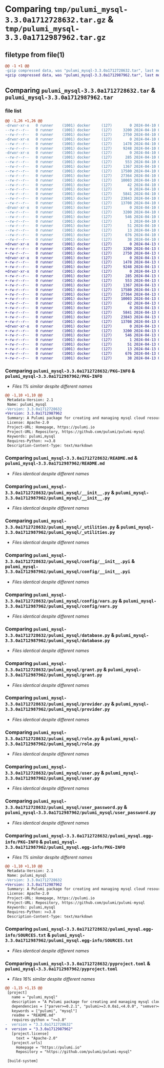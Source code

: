 # Comparing `tmp/pulumi_mysql-3.3.0a1712728632.tar.gz` & `tmp/pulumi_mysql-3.3.0a1712987962.tar.gz`

## filetype from file(1)

```diff
@@ -1 +1 @@
-gzip compressed data, was "pulumi_mysql-3.3.0a1712728632.tar", last modified: Wed Apr 10 06:02:11 2024, max compression
+gzip compressed data, was "pulumi_mysql-3.3.0a1712987962.tar", last modified: Sat Apr 13 06:09:02 2024, max compression
```

## Comparing `pulumi_mysql-3.3.0a1712728632.tar` & `pulumi_mysql-3.3.0a1712987962.tar`

### file list

```diff
@@ -1,26 +1,26 @@
-drwxr-xr-x   0 runner    (1001) docker     (127)        0 2024-04-10 06:02:11.469155 pulumi_mysql-3.3.0a1712728632/
--rw-r--r--   0 runner    (1001) docker     (127)     3200 2024-04-10 06:02:11.469155 pulumi_mysql-3.3.0a1712728632/PKG-INFO
--rw-r--r--   0 runner    (1001) docker     (127)     2750 2024-04-10 06:02:05.000000 pulumi_mysql-3.3.0a1712728632/README.md
-drwxr-xr-x   0 runner    (1001) docker     (127)        0 2024-04-10 06:02:11.469155 pulumi_mysql-3.3.0a1712728632/pulumi_mysql/
--rw-r--r--   0 runner    (1001) docker     (127)     1478 2024-04-10 06:02:05.000000 pulumi_mysql-3.3.0a1712728632/pulumi_mysql/__init__.py
--rw-r--r--   0 runner    (1001) docker     (127)     9248 2024-04-10 06:02:05.000000 pulumi_mysql-3.3.0a1712728632/pulumi_mysql/_utilities.py
-drwxr-xr-x   0 runner    (1001) docker     (127)        0 2024-04-10 06:02:11.469155 pulumi_mysql-3.3.0a1712728632/pulumi_mysql/config/
--rw-r--r--   0 runner    (1001) docker     (127)      285 2024-04-10 06:02:05.000000 pulumi_mysql-3.3.0a1712728632/pulumi_mysql/config/__init__.py
--rw-r--r--   0 runner    (1001) docker     (127)      553 2024-04-10 06:02:05.000000 pulumi_mysql-3.3.0a1712728632/pulumi_mysql/config/__init__.pyi
--rw-r--r--   0 runner    (1001) docker     (127)     1367 2024-04-10 06:02:05.000000 pulumi_mysql-3.3.0a1712728632/pulumi_mysql/config/vars.py
--rw-r--r--   0 runner    (1001) docker     (127)    17580 2024-04-10 06:02:05.000000 pulumi_mysql-3.3.0a1712728632/pulumi_mysql/database.py
--rw-r--r--   0 runner    (1001) docker     (127)    27364 2024-04-10 06:02:05.000000 pulumi_mysql-3.3.0a1712728632/pulumi_mysql/grant.py
--rw-r--r--   0 runner    (1001) docker     (127)    10003 2024-04-10 06:02:05.000000 pulumi_mysql-3.3.0a1712728632/pulumi_mysql/provider.py
--rw-r--r--   0 runner    (1001) docker     (127)       42 2024-04-10 06:02:05.000000 pulumi_mysql-3.3.0a1712728632/pulumi_mysql/pulumi-plugin.json
--rw-r--r--   0 runner    (1001) docker     (127)        0 2024-04-10 06:02:05.000000 pulumi_mysql-3.3.0a1712728632/pulumi_mysql/py.typed
--rw-r--r--   0 runner    (1001) docker     (127)     5841 2024-04-10 06:02:05.000000 pulumi_mysql-3.3.0a1712728632/pulumi_mysql/role.py
--rw-r--r--   0 runner    (1001) docker     (127)    23843 2024-04-10 06:02:05.000000 pulumi_mysql-3.3.0a1712728632/pulumi_mysql/user.py
--rw-r--r--   0 runner    (1001) docker     (127)    13708 2024-04-10 06:02:05.000000 pulumi_mysql-3.3.0a1712728632/pulumi_mysql/user_password.py
-drwxr-xr-x   0 runner    (1001) docker     (127)        0 2024-04-10 06:02:11.469155 pulumi_mysql-3.3.0a1712728632/pulumi_mysql.egg-info/
--rw-r--r--   0 runner    (1001) docker     (127)     3200 2024-04-10 06:02:11.000000 pulumi_mysql-3.3.0a1712728632/pulumi_mysql.egg-info/PKG-INFO
--rw-r--r--   0 runner    (1001) docker     (127)      546 2024-04-10 06:02:11.000000 pulumi_mysql-3.3.0a1712728632/pulumi_mysql.egg-info/SOURCES.txt
--rw-r--r--   0 runner    (1001) docker     (127)        1 2024-04-10 06:02:11.000000 pulumi_mysql-3.3.0a1712728632/pulumi_mysql.egg-info/dependency_links.txt
--rw-r--r--   0 runner    (1001) docker     (127)       51 2024-04-10 06:02:11.000000 pulumi_mysql-3.3.0a1712728632/pulumi_mysql.egg-info/requires.txt
--rw-r--r--   0 runner    (1001) docker     (127)       13 2024-04-10 06:02:11.000000 pulumi_mysql-3.3.0a1712728632/pulumi_mysql.egg-info/top_level.txt
--rw-r--r--   0 runner    (1001) docker     (127)      676 2024-04-10 06:02:05.000000 pulumi_mysql-3.3.0a1712728632/pyproject.toml
--rw-r--r--   0 runner    (1001) docker     (127)       38 2024-04-10 06:02:11.469155 pulumi_mysql-3.3.0a1712728632/setup.cfg
+drwxr-xr-x   0 runner    (1001) docker     (127)        0 2024-04-13 06:09:02.872825 pulumi_mysql-3.3.0a1712987962/
+-rw-r--r--   0 runner    (1001) docker     (127)     3200 2024-04-13 06:09:02.872825 pulumi_mysql-3.3.0a1712987962/PKG-INFO
+-rw-r--r--   0 runner    (1001) docker     (127)     2750 2024-04-13 06:08:55.000000 pulumi_mysql-3.3.0a1712987962/README.md
+drwxr-xr-x   0 runner    (1001) docker     (127)        0 2024-04-13 06:09:02.872825 pulumi_mysql-3.3.0a1712987962/pulumi_mysql/
+-rw-r--r--   0 runner    (1001) docker     (127)     1478 2024-04-13 06:08:55.000000 pulumi_mysql-3.3.0a1712987962/pulumi_mysql/__init__.py
+-rw-r--r--   0 runner    (1001) docker     (127)     9248 2024-04-13 06:08:55.000000 pulumi_mysql-3.3.0a1712987962/pulumi_mysql/_utilities.py
+drwxr-xr-x   0 runner    (1001) docker     (127)        0 2024-04-13 06:09:02.872825 pulumi_mysql-3.3.0a1712987962/pulumi_mysql/config/
+-rw-r--r--   0 runner    (1001) docker     (127)      285 2024-04-13 06:08:55.000000 pulumi_mysql-3.3.0a1712987962/pulumi_mysql/config/__init__.py
+-rw-r--r--   0 runner    (1001) docker     (127)      553 2024-04-13 06:08:55.000000 pulumi_mysql-3.3.0a1712987962/pulumi_mysql/config/__init__.pyi
+-rw-r--r--   0 runner    (1001) docker     (127)     1367 2024-04-13 06:08:55.000000 pulumi_mysql-3.3.0a1712987962/pulumi_mysql/config/vars.py
+-rw-r--r--   0 runner    (1001) docker     (127)    17580 2024-04-13 06:08:55.000000 pulumi_mysql-3.3.0a1712987962/pulumi_mysql/database.py
+-rw-r--r--   0 runner    (1001) docker     (127)    27364 2024-04-13 06:08:55.000000 pulumi_mysql-3.3.0a1712987962/pulumi_mysql/grant.py
+-rw-r--r--   0 runner    (1001) docker     (127)    10003 2024-04-13 06:08:55.000000 pulumi_mysql-3.3.0a1712987962/pulumi_mysql/provider.py
+-rw-r--r--   0 runner    (1001) docker     (127)       42 2024-04-13 06:08:55.000000 pulumi_mysql-3.3.0a1712987962/pulumi_mysql/pulumi-plugin.json
+-rw-r--r--   0 runner    (1001) docker     (127)        0 2024-04-13 06:08:55.000000 pulumi_mysql-3.3.0a1712987962/pulumi_mysql/py.typed
+-rw-r--r--   0 runner    (1001) docker     (127)     5841 2024-04-13 06:08:55.000000 pulumi_mysql-3.3.0a1712987962/pulumi_mysql/role.py
+-rw-r--r--   0 runner    (1001) docker     (127)    23843 2024-04-13 06:08:55.000000 pulumi_mysql-3.3.0a1712987962/pulumi_mysql/user.py
+-rw-r--r--   0 runner    (1001) docker     (127)    13708 2024-04-13 06:08:55.000000 pulumi_mysql-3.3.0a1712987962/pulumi_mysql/user_password.py
+drwxr-xr-x   0 runner    (1001) docker     (127)        0 2024-04-13 06:09:02.872825 pulumi_mysql-3.3.0a1712987962/pulumi_mysql.egg-info/
+-rw-r--r--   0 runner    (1001) docker     (127)     3200 2024-04-13 06:09:02.000000 pulumi_mysql-3.3.0a1712987962/pulumi_mysql.egg-info/PKG-INFO
+-rw-r--r--   0 runner    (1001) docker     (127)      546 2024-04-13 06:09:02.000000 pulumi_mysql-3.3.0a1712987962/pulumi_mysql.egg-info/SOURCES.txt
+-rw-r--r--   0 runner    (1001) docker     (127)        1 2024-04-13 06:09:02.000000 pulumi_mysql-3.3.0a1712987962/pulumi_mysql.egg-info/dependency_links.txt
+-rw-r--r--   0 runner    (1001) docker     (127)       51 2024-04-13 06:09:02.000000 pulumi_mysql-3.3.0a1712987962/pulumi_mysql.egg-info/requires.txt
+-rw-r--r--   0 runner    (1001) docker     (127)       13 2024-04-13 06:09:02.000000 pulumi_mysql-3.3.0a1712987962/pulumi_mysql.egg-info/top_level.txt
+-rw-r--r--   0 runner    (1001) docker     (127)      676 2024-04-13 06:08:55.000000 pulumi_mysql-3.3.0a1712987962/pyproject.toml
+-rw-r--r--   0 runner    (1001) docker     (127)       38 2024-04-13 06:09:02.872825 pulumi_mysql-3.3.0a1712987962/setup.cfg
```

### Comparing `pulumi_mysql-3.3.0a1712728632/PKG-INFO` & `pulumi_mysql-3.3.0a1712987962/PKG-INFO`

 * *Files 1% similar despite different names*

```diff
@@ -1,10 +1,10 @@
 Metadata-Version: 2.1
 Name: pulumi_mysql
-Version: 3.3.0a1712728632
+Version: 3.3.0a1712987962
 Summary: A Pulumi package for creating and managing mysql cloud resources.
 License: Apache-2.0
 Project-URL: Homepage, https://pulumi.io
 Project-URL: Repository, https://github.com/pulumi/pulumi-mysql
 Keywords: pulumi,mysql
 Requires-Python: >=3.8
 Description-Content-Type: text/markdown
```

### Comparing `pulumi_mysql-3.3.0a1712728632/README.md` & `pulumi_mysql-3.3.0a1712987962/README.md`

 * *Files identical despite different names*

### Comparing `pulumi_mysql-3.3.0a1712728632/pulumi_mysql/__init__.py` & `pulumi_mysql-3.3.0a1712987962/pulumi_mysql/__init__.py`

 * *Files identical despite different names*

### Comparing `pulumi_mysql-3.3.0a1712728632/pulumi_mysql/_utilities.py` & `pulumi_mysql-3.3.0a1712987962/pulumi_mysql/_utilities.py`

 * *Files identical despite different names*

### Comparing `pulumi_mysql-3.3.0a1712728632/pulumi_mysql/config/__init__.pyi` & `pulumi_mysql-3.3.0a1712987962/pulumi_mysql/config/__init__.pyi`

 * *Files identical despite different names*

### Comparing `pulumi_mysql-3.3.0a1712728632/pulumi_mysql/config/vars.py` & `pulumi_mysql-3.3.0a1712987962/pulumi_mysql/config/vars.py`

 * *Files identical despite different names*

### Comparing `pulumi_mysql-3.3.0a1712728632/pulumi_mysql/database.py` & `pulumi_mysql-3.3.0a1712987962/pulumi_mysql/database.py`

 * *Files identical despite different names*

### Comparing `pulumi_mysql-3.3.0a1712728632/pulumi_mysql/grant.py` & `pulumi_mysql-3.3.0a1712987962/pulumi_mysql/grant.py`

 * *Files identical despite different names*

### Comparing `pulumi_mysql-3.3.0a1712728632/pulumi_mysql/provider.py` & `pulumi_mysql-3.3.0a1712987962/pulumi_mysql/provider.py`

 * *Files identical despite different names*

### Comparing `pulumi_mysql-3.3.0a1712728632/pulumi_mysql/role.py` & `pulumi_mysql-3.3.0a1712987962/pulumi_mysql/role.py`

 * *Files identical despite different names*

### Comparing `pulumi_mysql-3.3.0a1712728632/pulumi_mysql/user.py` & `pulumi_mysql-3.3.0a1712987962/pulumi_mysql/user.py`

 * *Files identical despite different names*

### Comparing `pulumi_mysql-3.3.0a1712728632/pulumi_mysql/user_password.py` & `pulumi_mysql-3.3.0a1712987962/pulumi_mysql/user_password.py`

 * *Files identical despite different names*

### Comparing `pulumi_mysql-3.3.0a1712728632/pulumi_mysql.egg-info/PKG-INFO` & `pulumi_mysql-3.3.0a1712987962/pulumi_mysql.egg-info/PKG-INFO`

 * *Files 1% similar despite different names*

```diff
@@ -1,10 +1,10 @@
 Metadata-Version: 2.1
 Name: pulumi_mysql
-Version: 3.3.0a1712728632
+Version: 3.3.0a1712987962
 Summary: A Pulumi package for creating and managing mysql cloud resources.
 License: Apache-2.0
 Project-URL: Homepage, https://pulumi.io
 Project-URL: Repository, https://github.com/pulumi/pulumi-mysql
 Keywords: pulumi,mysql
 Requires-Python: >=3.8
 Description-Content-Type: text/markdown
```

### Comparing `pulumi_mysql-3.3.0a1712728632/pulumi_mysql.egg-info/SOURCES.txt` & `pulumi_mysql-3.3.0a1712987962/pulumi_mysql.egg-info/SOURCES.txt`

 * *Files identical despite different names*

### Comparing `pulumi_mysql-3.3.0a1712728632/pyproject.toml` & `pulumi_mysql-3.3.0a1712987962/pyproject.toml`

 * *Files 16% similar despite different names*

```diff
@@ -1,15 +1,15 @@
 [project]
   name = "pulumi_mysql"
   description = "A Pulumi package for creating and managing mysql cloud resources."
   dependencies = ["parver>=0.2.1", "pulumi>=3.0.0a1,<4.0.0", "semver>=2.8.1"]
   keywords = ["pulumi", "mysql"]
   readme = "README.md"
   requires-python = ">=3.8"
-  version = "3.3.0a1712728632"
+  version = "3.3.0a1712987962"
   [project.license]
     text = "Apache-2.0"
   [project.urls]
     Homepage = "https://pulumi.io"
     Repository = "https://github.com/pulumi/pulumi-mysql"
 
 [build-system]
```

